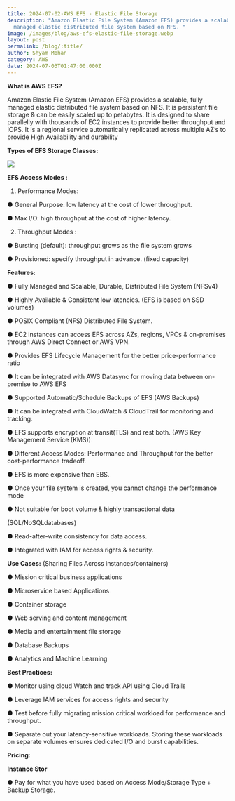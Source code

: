 ```yaml
---
title: 2024-07-02-AWS EFS - Elastic File Storage
description: "Amazon Elastic File System (Amazon EFS) provides a scalable, fully
  managed elastic distributed file system based on NFS. "
image: /images/blog/aws-efs-elastic-file-storage.webp
layout: post
permalink: /blog/:title/
author: Shyam Mohan
category: AWS
date: 2024-07-03T01:47:00.000Z
---
```

**What is AWS EFS?**

Amazon Elastic File System (Amazon EFS) provides a scalable, fully managed elastic distributed file system based on NFS. It is persistent file storage & can be easily scaled up to petabytes. It is designed to share parallelly with thousands of EC2 instances to provide better throughput and IOPS. It is a regional service automatically replicated across multiple AZ’s to provide High Availability and durability
  

**Types of EFS Storage Classes:**

![](https://lh7-us.googleusercontent.com/docsz/AD_4nXeQJHhiVe19qHMk8rvv9DV32PC-yF0E0B3HmFbCqt6FDh_lD9NjI_1cazYRGe8oGWSg4yEVah2CPW1InA4BcImhtAiOcnJSbe2paGM_qrVC-T4LnJ6c8ZduadjIU1gzKosFOx9PEq0W1_2zJ6tx23QOlID-?key=DolJBsYn1X8zMHIyAnLicQ)

  

**EFS Access Modes :**

1) Performance Modes:

● General Purpose: low latency at the cost of lower throughput.

● Max I/O: high throughput at the cost of higher latency.

2) Throughput Modes :

● Bursting (default): throughput grows as the file system grows

● Provisioned: specify throughput in advance. (fixed capacity)

  **Features:**

● Fully Managed and Scalable, Durable, Distributed File System (NFSv4)

● Highly Available & Consistent low latencies. (EFS is based on SSD volumes)

● POSIX Compliant (NFS) Distributed File System.

● EC2 instances can access EFS across AZs, regions, VPCs & on-premises through AWS Direct Connect or AWS VPN.

● Provides EFS Lifecycle Management for the better price-performance ratio

● It can be integrated with AWS Datasync for moving data between on-premise to AWS EFS

● Supported Automatic/Schedule Backups of EFS (AWS Backups)

● It can be integrated with CloudWatch & CloudTrail for monitoring and tracking.

● EFS supports encryption at transit(TLS) and rest both. (AWS Key Management Service (KMS))

● Different Access Modes: Performance and Throughput for the better cost-performance tradeoff.

● EFS is more expensive than EBS.

● Once your file system is created, you cannot change the performance mode

● Not suitable for boot volume & highly transactional data

(SQL/NoSQLdatabases)

● Read-after-write consistency for data access.

● Integrated with IAM for access rights & security.

**Use Cases:** (Sharing Files Across instances/containers)

● Mission critical business applications

● Microservice based Applications

● Container storage

● Web serving and content management

● Media and entertainment file storage

● Database Backups

● Analytics and Machine Learning  

**Best Practices:**

● Monitor using cloud Watch and track API using Cloud Trails

● Leverage IAM services for access rights and security

● Test before fully migrating mission critical workload for performance and throughput.

● Separate out your latency-sensitive workloads. Storing these workloads on separate volumes ensures dedicated I/O and burst capabilities. 

**Pricing:**

**Instance Stor**

● Pay for what you have used based on Access Mode/Storage Type + Backup Storage.

